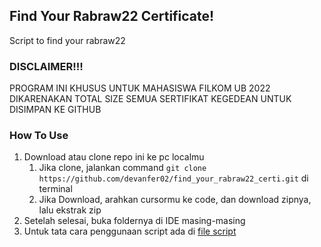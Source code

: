 ## Find Your Rabraw22 Certificate!
Script to find your rabraw22

### DISCLAIMER!!!
PROGRAM INI KHUSUS UNTUK MAHASISWA FILKOM UB 2022 DIKARENAKAN TOTAL SIZE SEMUA SERTIFIKAT KEGEDEAN UNTUK DISIMPAN KE GITHUB

### How To Use
1. Download atau clone repo ini ke pc localmu
    1. Jika clone, jalankan command ```git clone https://github.com/devanfer02/find_your_rabraw22_certi.git``` di terminal
    2. Jika Download, arahkan cursormu ke code, dan download zipnya, lalu ekstrak zip
2. Setelah selesai, buka foldernya di IDE masing-masing
3. Untuk tata cara penggunaan script ada di [file script](./search.ipynb)
